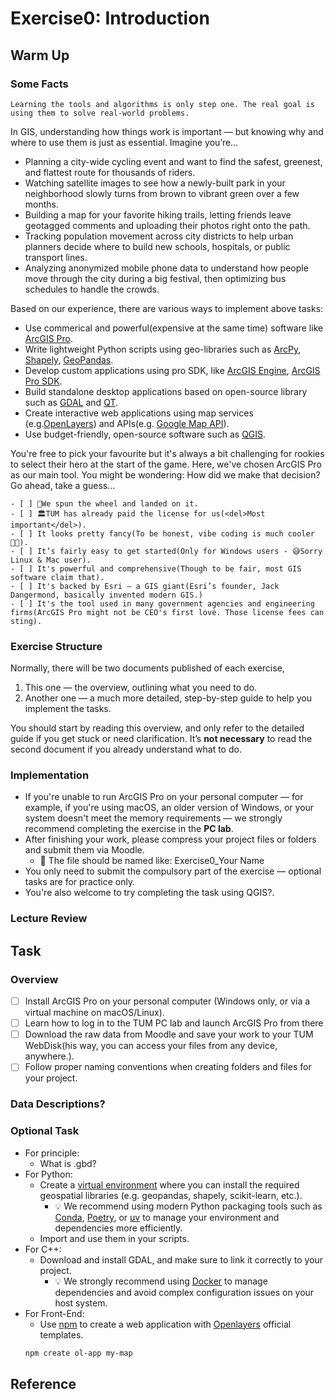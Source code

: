 # Exercise0: Introduction

## Warm Up

### Some Facts
```{admonition} 
Learning the tools and algorithms is only step one. The real goal is using them to solve real-world problems.
```

In GIS, understanding how things work is important — but knowing why and where to use them is just as essential. Imagine you’re…
- Planning a city-wide cycling event and want to find the safest, greenest, and flattest route for thousands of riders.
- Watching satellite images to see how a newly-built park in your neighborhood slowly turns from brown to vibrant green over a few months.
- Building a map for your favorite hiking trails, letting friends leave geotagged comments and uploading their photos right onto the path.
- Tracking population movement across city districts to help urban planners decide where to build new schools, hospitals, or public transport lines.
- Analyzing anonymized mobile phone data to understand how people move through the city during a big festival, then optimizing bus schedules to handle the crowds.

Based on our experience, there are various ways to implement above tasks:
- Use commerical and powerful(expensive at the same time) software like [ArcGIS Pro](https://www.esri.com/en-us/arcgis/products/arcgis-pro/overview).
- Write lightweight Python scripts using geo-libraries such as [ArcPy](https://pro.arcgis.com/en/pro-app/arcpy/main/arcpy-a-python-package.htm), [Shapely](https://shapely.readthedocs.io/), [GeoPandas](https://geopandas.org/).
- Develop custom applications using pro SDK, like [ArcGIS Engine](https://desktop.arcgis.com/en/arcobjects/latest/net/webframe.htm), [ArcGIS Pro SDK](https://pro.arcgis.com/en/pro-app/latest/sdk/).
- Build standalone desktop applications based on open-source library such as [GDAL](https://gdal.org/en/stable/) and [QT](https://www.qt.io/).
- Create interactive web applications using map services (e.g.[OpenLayers](https://openlayers.org/)) and APIs(e.g. [Google Map API](https://developers.google.com/maps)).
- Use budget-friendly, open-source software such as [QGIS](https://qgis.org/).

You're free to pick your favourite but it's always a bit challenging for rookies to select their hero at the start of the game. 
Here, we've chosen ArcGIS Pro as our main tool. You might be wondering: How did we make that decision? Go ahead, take a guess...

```{admonition} 
- [ ] 🎯We spun the wheel and landed on it.
- [ ] 🏛️TUM has already paid the license for us(<del>Most important</del>).
- [ ] It looks pretty fancy(To be honest, vibe coding is much cooler🧑‍💻).
- [ ] It’s fairly easy to get started(Only for Windows users - 😅Sorry Linux & Mac user).
- [ ] It's powerful and comprehensive(Though to be fair, most GIS software claim that).
- [ ] It's backed by Esri — a GIS giant(Esri’s founder, Jack Dangermond, basically invented modern GIS.)
- [ ] It's the tool used in many government agencies and engineering firms(ArcGIS Pro might not be CEO's first love. Those license fees can sting).
```


### Exercise Structure
Normally, there will be two documents published of each exercise, 
1. This one — the overview, outlining what you need to do.
2. Another one — a much more detailed, step-by-step guide to help you implement the tasks.

You should start by reading this overview, and only refer to the detailed guide if you get stuck or need clarification.
It’s **not necessary** to read the second document if you already understand what to do.


### Implementation
- If you're unable to run ArcGIS Pro on your personal computer — for example, if you're using macOS, an older version of Windows, or your system doesn't meet the memory requirements — 
we strongly recommend completing the exercise in the **PC lab**.
- After finishing your work, please compress your project files or folders and submit them via Moodle.
    - 📌 The file should be named like: Exercise0_Your Name
- You only need to submit the compulsory part of the exercise — optional tasks are for practice only.
- You're also welcome to try completing the task using QGIS?.

### Lecture Review



## Task
### Overview
- [ ] Install ArcGIS Pro on your personal computer (Windows only, or via a virtual machine on macOS/Linux).
- [ ] Learn how to log in to the TUM PC lab and launch ArcGIS Pro from there
- [ ] Download the raw data from Moodle and save your work to your TUM WebDisk(his way, you can access your files from any device, anywhere.).
- [ ] Follow proper naming conventions when creating folders and files for your project. 

### Data Descriptions?

### Optional Task
- For principle:
    - What is .gbd?
- For Python: 
    - Create a [virtual environment](https://www.w3schools.com/python/python_virtualenv.asp) where you can install the required geospatial libraries (e.g. geopandas, shapely, scikit-learn, etc.).
        - 💡 We recommend using modern Python packaging tools such as [Conda](https://www.anaconda.com/docs/getting-started/miniconda/main), [Poetry](https://python-poetry.org/), or [uv](https://github.com/astral-sh/uv) to manage your environment and dependencies more efficiently.
    - Import and use them in your scripts.
- For C++:
    - Download and install GDAL, and make sure to link it correctly to your project.
        -  💡 We strongly recommend using [Docker](https://www.docker.com/) to manage dependencies and avoid complex configuration issues on your host system.
- For Front-End:
    - Use [npm](https://www.w3schools.com/whatis/whatis_npm.asp) to create a web application with [Openlayers](https://openlayers.org/) official templates.
    ```bash
    npm create ol-app my-map
    ```

## Reference